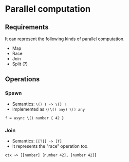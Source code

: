 # Parallel computation

## Requirements

It can represent the following kinds of parallel computation.

- Map
- Race
- Join
- Split (?)

## Operations

### Spawn

- Semantics: `\() T -> \() T`
- Implemented as `\(\() any) \() any`

```pen
f = async \() number { 42 }
```

### Join

- Semantics: `[[T]] -> [T]`
- It represents the "race" operation too.

```pen
ctx ~> [[number] [number 42], [number 42]]
```
